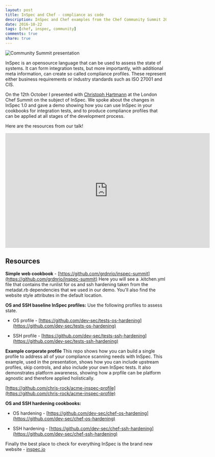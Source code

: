 ```yaml
---
layout: post
title: InSpec and Chef - compliance as code
description: InSpec and Chef examples from the Chef Community Summit 2016 talk
date: 2016-10-22
tags: [chef, inspec, community]
comments: true
share: true
---
```

![Community Summit presentation](https://images.grdnr.io/2017/inspec-community-talk.jpg)

InSpec is an opensource language that can be used to assess the state of systems. It can form integration tests, but more importantly, with additional meta information, can create so called compliance profiles. These represent either business requirements or industry standards such as ISO 27001 and CIS.

On the 12th October I presented with [Christoph Hartmann](https://de.linkedin.com/in/chrihartmann) at the London Chef Summit on the subject of InSpec. We spoke about the changes in InSpec 1.0 and gave a demo showing how you can use InSpec in your cookbooks for integration tests, and to produce compliance profiles that can be applied at all stages of the development process.

Here are the resources from our talk!

<iframe src="https://docs.google.com/presentation/d/1ygMFoY2vgKIPqOUQRMRhtL7ZxO2m3485yaXsSR9pRcc/embed?start=false&loop=false&delayms=3000" frameborder="0" width="640" height="360" allowfullscreen="true" mozallowfullscreen="true" webkitallowfullscreen="true"></iframe>

## Resources

**Simple web cookbook** - [https://github.com/grdnrio/inspec-summit](https://github.com/grdnrio/inspec-summit)
Here you will see a .kitchen.yml file that contains the runlist for os and ssh hardening taken from the metadat.rb dependencies that we used in our demo. You'll also find the website style attributes in the default location.

**OS and SSH baseline InSpec profiles:**
Use the following profiles to assess state.
	
  * OS profile - [https://github.com/dev-sec/tests-os-hardening](https://github.com/dev-sec/tests-os-hardening)
	
  * SSH profile - [https://github.com/dev-sec/tests-ssh-hardening](https://github.com/dev-sec/tests-ssh-hardening)

**Example corporate profile**
This repo shows how you can build a single profile to address all of your compliance scanning needs with InSpec. This example, used in the presentation, shows how you can include upstream profiles, skip controls, and also include your own InSpec tests. It also demonstrates platform awareness, showing how a prpfile can be platform agnostic and therefore applied holistically. 

[https://github.com/chris-rock/acme-inspec-profile](https://github.com/chris-rock/acme-inspec-profile)

**OS and SSH hardening cookbooks:**
	
  * OS hardening - [https://github.com/dev-sec/chef-os-hardening](https://github.com/dev-sec/chef-os-hardening)
	
  * SSH hardening - [https://github.com/dev-sec/chef-ssh-hardening](https://github.com/dev-sec/chef-ssh-hardening)

Finally the best place to check for everything InSpec is the brand new website - [inspec.io](http://inspec.io)

